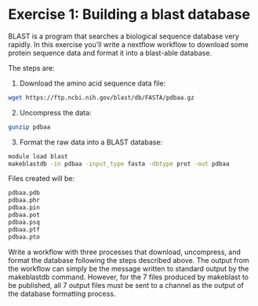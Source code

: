 # Exercise 1: Building a blast database

BLAST is a program that searches a biological sequence database very rapidly.
In this exercise you'll write a nextflow workflow to download some protein 
sequence data and format it into a blast-able database.

The steps are:

1. Download the amino acid sequence data file:
```bash
wget https://ftp.ncbi.nih.gov/blast/db/FASTA/pdbaa.gz
```

2. Uncompress the data:
```bash
gunzip pdbaa
```

3. Format the raw data into a BLAST database:
```bash
module load blast
makeblastdb -in pdbaa -input_type fasta -dbtype prot -out pdbaa
```

Files created will be:
```bash
pdbaa.pdb
pdbaa.phr
pdbaa.pin
pdbaa.pot
pdbaa.psq
pdbaa.ptf
pdbaa.pto
```

Write a workflow with three processes that download, uncompress, and format
the database following the steps described above. The output from the
workflow can simply be the message written to standard output by the 
makeblastdb command. However, for the 7 files produced by makeblast to be
published, all 7 output files must be sent to a channel as the output of
the database formatting process.
